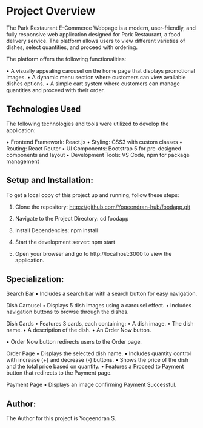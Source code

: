 # Project Overview

The Park Restaurant E-Commerce Webpage is a modern, user-friendly, and fully responsive web application designed for Park Restaurant, a food delivery service. The platform allows users to view different varieties of dishes, select quantities, and proceed with ordering.

The platform offers the following functionalities:

•	A visually appealing carousel on the home page that displays promotional images.
•	A dynamic menu section where customers can view available dishes options.
•	A simple cart system where customers can manage quantities and proceed with their order.


## Technologies Used

The following technologies and tools were utilized to develop the application:

•	Frontend Framework: React.js
•	Styling: CSS3 with custom classes
•	Routing: React Router
•	UI Components: Bootstrap 5 for pre-designed components and layout
•	Development Tools: VS Code, npm for package management

## Setup and Installation:

To get a local copy of this project up and running, follow these steps:

1. Clone the repository: https://github.com/Yogeendran-hub/foodapp.git

2. Navigate to the Project Directory: cd foodapp

3. Install Dependencies: npm install

4.  Start the development server: npm start

5. Open your browser and go to http://localhost:3000 to view the application.

## Specialization:
Search Bar
•	Includes a search bar with a search button for easy navigation.

Dish Carousel
•	Displays 5 dish images using a carousel effect.
•	Includes navigation buttons to browse through the dishes.

Dish Cards
•	Features 3 cards, each containing:
•	A dish image.
•	The dish name.
•	A description of the dish.
•	An Order Now button.

•	Order Now button redirects users to the Order page.

Order Page 
•	Displays the selected dish name.
•	Includes quantity control with increase (+) and decrease (-) buttons.
•	Shows the price of the dish and the total price based on quantity.
•	Features a Proceed to Payment button that redirects to the Payment page.

Payment Page
•	Displays an image confirming Payment Successful.

## Author:

The Author for this project is Yogeendran S.
